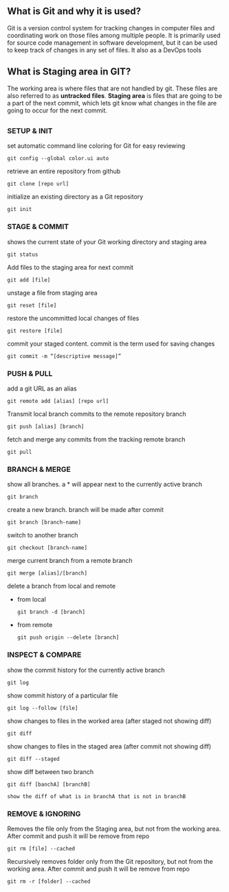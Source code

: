 ## What is Git and why it is used?
Git is a version control system for tracking changes in computer files and coordinating work on those files among multiple people. 
It is primarily used for source code management in software development, but it can be used to keep track of changes in any set of files.
It also as a DevOps tools

## What is Staging area in GIT?
The working area is where files that are not handled by git. These files are also referred to as **untracked files**. **Staging area** is files that are going to be a part of the next commit, which lets git know what changes in the file are going to occur for the next commit.
##
##

### SETUP & INIT

set automatic command line coloring for Git for easy reviewing
```
git config --global color.ui auto
```
retrieve an entire repository from github
```
git clone [repo url]
```
initialize an existing directory as a Git repository
```
git init
```

### STAGE & COMMIT

shows the current state of your Git working directory and staging area
```
git status
```
Add files to the staging area for next commit
```
git add [file]
```
unstage a file from staging area
```
git reset [file]
```
restore the uncommitted local changes of files
```
git restore [file]
```
commit your staged content. commit is the term used for saving changes
```
git commit -m “[descriptive message]”
```

### PUSH & PULL

add a git URL as an alias
```
git remote add [alias] [repo url]
```
Transmit local branch commits to the remote repository branch
```
git push [alias] [branch]
```
fetch and merge any commits from the tracking remote branch
```
git pull
```

### BRANCH & MERGE

show all branches. a * will appear next to the currently active branch
```
git branch
```
create a new branch. branch will be made after commit
```
git branch [branch-name]
```
switch to another branch
```
git checkout [branch-name]
```
merge current branch from a remote branch
```
git merge [alias]/[branch]
```
delete a branch from local and remote

  * from local
    ```
    git branch -d [branch]
    ```
    
  * from remote
    ```
    git push origin --delete [branch]
    ```
    

### INSPECT & COMPARE

show the commit history for the currently active branch
```
git log
```
show commit history of a particular file
```
git log --follow [file]
```
show changes to files in the worked area (after staged not showing diff)
```
git diff
```
show changes to files in the staged area (after commit not showing diff)
```
git diff --staged
```
show diff between two branch
```
git diff [banchA] [branchB]

show the diff of what is in branchA that is not in branchB
```

### REMOVE & IGNORING

Removes the file only from the Staging area, but not from the working area. After commit and push it will be remove from repo
```
git rm [file] --cached
```
Recursively removes folder only from the Git repository, but not from the working area. After commit and push it will be remove from repo
```
git rm -r [folder] --cached
```
